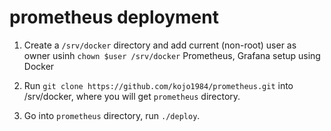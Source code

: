 # prometheus deployment
1. Create a `/srv/docker` directory and add current (non-root) user as owner usinh `chown $user /srv/docker`
Prometheus, Grafana setup using Docker

2. Run `git clone https://github.com/kojo1984/prometheus.git` into /srv/docker, where you will get `prometheus` directory.

3. Go into `prometheus` directory, run `./deploy`.
